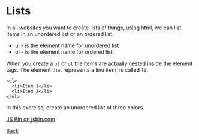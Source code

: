 # Lists

In all websites you want to create lists of things, using html, we can list items in an unordered list or an ordered list.

- ul - is the element name for unordered list
- ol - is the element name for ordered list

When you create a `ul` or `ol` the items are actually nested inside the element tags. The element that represents a line item, is called `li`.

```
<ul>
  <li>Item 1</li>
  <li>Item 2</li>
</ul>
```

In this exercise, create an unordered list of three colors.

<a class="jsbin-embed" href="https://jsbin.com/rabahim/4/embed?html,output">JS Bin on jsbin.com</a>


[Back](/1-hello-world/)

